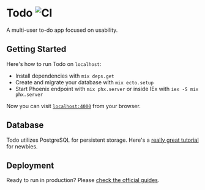 # Todo ![CI](https://github.com/nskins/todo/actions/workflows/ci.yml/badge.svg)

A multi-user to-do app focused on usability.

## Getting Started

Here's how to run Todo on `localhost`:

  * Install dependencies with `mix deps.get`
  * Create and migrate your database with `mix ecto.setup`
  * Start Phoenix endpoint with `mix phx.server` or inside IEx with `iex -S mix phx.server`

Now you can visit [`localhost:4000`](http://localhost:4000) from your browser.

## Database

Todo utilizes PostgreSQL for persistent storage. Here's a [really great tutorial](https://www.postgresql.org/docs/current/tutorial.html) for newbies.

## Deployment

Ready to run in production? Please [check the official guides](https://hexdocs.pm/phoenix/deployment.html).
